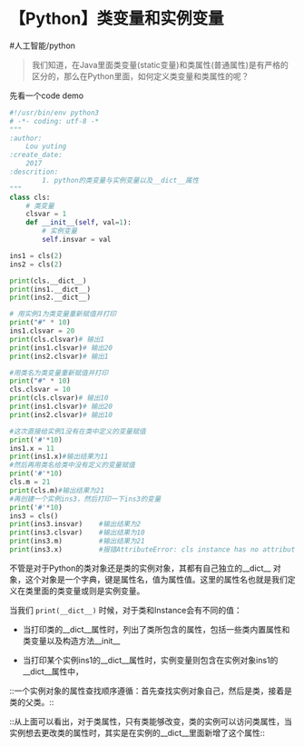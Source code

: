 # 【Python】类变量和实例变量
#人工智能/python

> 我们知道，在Java里面类变量(static变量)和类属性(普通属性)是有严格的区分的，那么在Python里面，如何定义类变量和类属性的呢？  


先看一个code demo
```python
#!/usr/bin/env python3
# -*- coding: utf-8 -*
"""
:author:
    Lou yuting
:create_date:
    2017
:descrition:
        1. python的类变量与实例变量以及__dict__属性
"""
class cls:
    # 类变量
    clsvar = 1
    def __init__(self, val=1):
        # 实例变量
        self.insvar = val

ins1 = cls(2)
ins2 = cls(2)

print(cls.__dict__)
print(ins1.__dict__)
print(ins2.__dict__)

# 用实例1为类变量重新赋值并打印
print("#" * 10)
ins1.clsvar = 20
print(cls.clsvar)# 输出1
print(ins1.clsvar)# 输出20
print(ins2.clsvar)# 输出1

#用类名为类变量重新赋值并打印
print("#" * 10)
cls.clsvar = 10
print(cls.clsvar)# 输出10
print(ins1.clsvar)# 输出20
print(ins2.clsvar)# 输出10

#这次直接给实例1没有在类中定义的变量赋值
print('#'*10)
ins1.x = 11
print(ins1.x)#输出结果为11
#然后再用类名给类中没有定义的变量赋值
print('#'*10)
cls.m = 21
print(cls.m)#输出结果为21
#再创建一个实例ins3，然后打印一下ins3的变量
print('#'*10)
ins3 = cls()
print(ins3.insvar)    #输出结果为2
print(ins3.clsvar)    #输出结果为10
print(ins3.m)         #输出结果为21
print(ins3.x)         #报错AttributeError: cls instance has no attribute 'x'
```

不管是对于Python的类对象还是类的实例对象，其都有自己独立的__dict__ 对象，这个对象是一个字典，键是属性名，值为属性值。这里的属性名也就是我们定义在类里面的类变量或则是实例变量。

当我们 `print(__dict__)` 时候，对于类和Instance会有不同的值：
* 当打印类的__dict__属性时，列出了类所包含的属性，包括一些类内置属性和类变量以及构造方法__init__

* 当打印某个实例ins1的__dict__属性时，实例变量则包含在实例对象ins1的__dict__属性中，

 ::一个实例对象的属性查找顺序遵循：首先查找实例对象自己，然后是类，接着是类的父类。::

::从上面可以看出，对于类属性，只有类能够改变，类的实例可以访问类属性，当实例想去更改类的属性时，其实是在实例的__dict__里面新增了这个属性::








